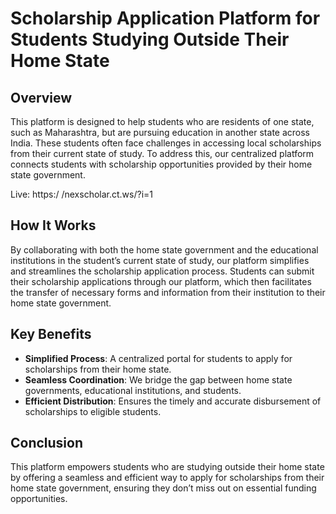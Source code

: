 # Scholarship Application Platform for Students Studying Outside Their Home State

## Overview
This platform is designed to help students who are residents of one state, such as Maharashtra, but are pursuing education in another state across India. These students often face challenges in accessing local scholarships from their current state of study. To address this, our centralized platform connects students with scholarship opportunities provided by their home state government.

Live:‬‭ https:/ /nexscholar.ct.ws/?i=1‬
‭
## How It Works
By collaborating with both the home state government and the educational institutions in the student’s current state of study, our platform simplifies and streamlines the scholarship application process. Students can submit their scholarship applications through our platform, which then facilitates the transfer of necessary forms and information from their institution to their home state government.

## Key Benefits
- **Simplified Process**: A centralized portal for students to apply for scholarships from their home state.
- **Seamless Coordination**: We bridge the gap between home state governments, educational institutions, and students.
- **Efficient Distribution**: Ensures the timely and accurate disbursement of scholarships to eligible students.

## Conclusion
This platform empowers students who are studying outside their home state by offering a seamless and efficient way to apply for scholarships from their home state government, ensuring they don’t miss out on essential funding opportunities.
